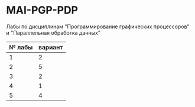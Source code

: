 # MAI-PGP-PDP
Лабы по дисциплинам "Программирование графических процессоров" и "Параллельная обработка данных"

| № лабы | вариант     |
|--------|-------------|
| 1      | 2           |
| 2      | 5           |
| 3      | 2           |
| 4      | 1           |
| 5      | 4           |
